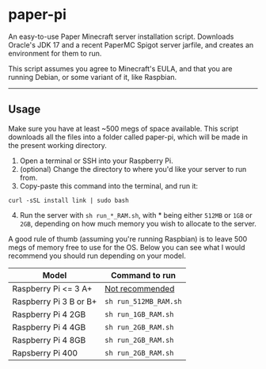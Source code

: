 # paper-pi
An easy-to-use Paper Minecraft server installation script.
Downloads Oracle's JDK 17 and a recent PaperMC Spigot server jarfile, and creates an environment for them to run.

This script assumes you agree to Minecraft's EULA, and that you are running Debian, or some variant of it, like Raspbian.

---
## Usage
Make sure you have at least ~500 megs of space available.
This script downloads all the files into a folder called paper-pi, which will be made in the present working directory.
1. Open a terminal or SSH into your Raspberry Pi.
2. (optional) Change the directory to where you'd like your server to run from.
3. Copy-paste this command into the terminal, and run it:

`curl -sSL install link | sudo bash`

4. Run the server with `sh run_*_RAM.sh`, with * being either `512MB` or `1GB` or `2GB`, depending on how much memory you wish to allocate to the server.

A good rule of thumb (assuming you're running Raspbian) is to leave 500 megs of memory free to use for the OS. Below you can see what I would recommend you should run depending on your model.

| Model | Command to run |
| ----------- | ----------- |
| Raspberry Pi <= 3 A+ | [Not recommended](https://github.com/ObsidianPresidium/paper-pi/wiki/Unsupported-Raspberry-Pi-models) |
| Raspberry Pi 3 B or B+ | `sh run_512MB_RAM.sh` |
| Raspberry Pi 4 2GB | `sh run_1GB_RAM.sh` |
| Raspberry Pi 4 4GB | `sh run_2GB_RAM.sh` |
| Raspberry Pi 4 8GB | `sh run_2GB_RAM.sh` |
| Rapsberry Pi 400 | `sh run_2GB_RAM.sh` |


